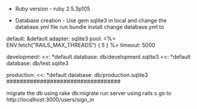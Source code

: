 
* Ruby version - ruby 2.5.3p105


* Database creation - Use gem sqlite3 in local and change the database.yml file 
run bundle install 
change database.yml to 

default: &default
  adapter: sqlite3
  pool: <%= ENV.fetch("RAILS_MAX_THREADS") { 5 } %>
  timeout: 5000

development:
  <<: *default
  database: db/development.sqlite3
  <<: *default
  database: db/test.sqlite3

production:
  <<: *default
  database: db/production.sqlite3
##################################

migrate the db using rake db:migrate
run server using rails s
go to http://localhost:3000/users/sign_in
